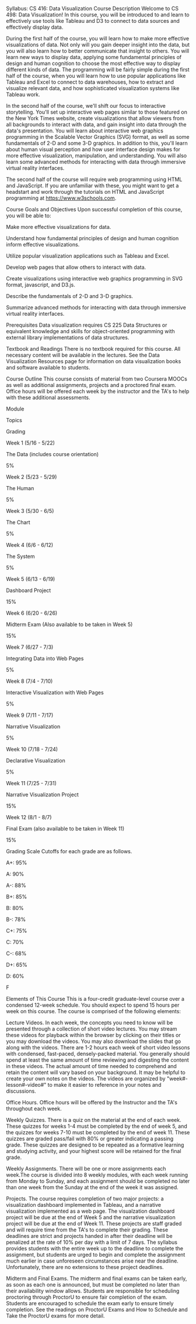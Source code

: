 Syllabus: CS 416: Data Visualization
Course Description
Welcome to CS 498: Data Visualization! In this course, you will be introduced to and learn to effectively use tools like Tableau and D3 to connect to data sources and effectively display data.

During the first half of the course, you will learn how to make more effective visualizations of data. Not only will you gain deeper insight into the data, but you will also learn how to better communicate that insight to others. You will learn new ways to display data, applying some fundamental principles of design and human cognition to choose the most effective way to display different kinds of data. The programming will be fairly simple during the first half of the course, when you will learn how to use popular applications like Tableau and Excel to connect to data warehouses, how to extract and visualize relevant data, and how sophisticated visualization systems like Tableau work.

In the second half of the course, we'll shift our focus to interactive storytelling. You'll set up interactive web pages similar to those featured on the New York Times website, create visualizations that allow viewers from all backgrounds to interact with data, and gain insight into data through the data's presentation. You will learn about interactive web graphics programming in the Scalable Vector Graphics (SVG) format, as well as some fundamentals of 2-D and some 3-D graphics. In addition to this, you'll learn about human visual perception and how user interface design makes for more effective visualization, manipulation, and understanding. You will also learn some advanced methods for interacting with data through immersive virtual reality interfaces.

The second half of the course will require web programming using HTML and JavaScript. If you are unfamiliar with these, you might want to get a headstart and work through the tutorials on HTML and JavaScript programming at https://www.w3schools.com.

Course Goals and Objectives
Upon successful completion of this course, you will be able to:

Make more effective visualizations for data.

Understand how fundamental principles of design and human cognition inform effective visualizations.

Utilize popular visualization applications such as Tableau and Excel.

Develop web pages that allow others to interact with data.

Create visualizations using interactive web graphics programming in SVG format, javascript, and D3.js.

Describe the fundamentals of 2-D and 3-D graphics.

Summarize advanced methods for interacting with data through immersive virtual reality interfaces.

Prerequisites
Data visualization requires CS 225 Data Structures or equivalent knowledge and skills for object-oriented programming with external library implementations of data structures.

Textbook and Readings
There is no textbook required for this course. All necessary content will be available in the lectures. See the Data Visualization Resources page for information on data visualization books and software available to students.

Course Outline
This course consists of material from two Coursera MOOCs as well as additional assignments, projects and a proctored final exam. Office hours will be offered each week by the instructor and the TA's to help with these additional assessments.

Module

Topics

Grading

Week 1 (5/16 - 5/22)

The Data (includes course orientation) 

5%

Week 2 (5/23 - 5/29)

The Human

5%

Week 3 (5/30 - 6/5)

The Chart

5%

Week 4 (6/6 - 6/12)

The System

5%

Week 5 (6/13 - 6/19)

Dashboard Project

15%

Week 6 (6/20 - 6/26)

Midterm Exam (Also available to be taken in Week 5)

15%

Week 7 (6/27 - 7/3)

Integrating Data into Web Pages

5%

Week 8 (7/4 - 7/10)

Interactive Visualization with Web Pages

5%

Week 9 (7/11 - 7/17)

Narrative Visualization

5%

Week 10 (7/18 - 7/24)

Declarative Visualization

5%

Week 11 (7/25 - 7/31)

Narrative Visualization Project

15%

Week 12 (8/1 - 8/7)

Final Exam (also available to be taken in Week 11)

15%

Grading Scale
Cutoffs for each grade are as follows.

A+: 95%

A: 90%

A-: 88%

B+: 85%

B: 80%

B-: 78%

C+: 75%

C: 70%

C-: 68%

D+: 65%

D: 60%

F

Elements of This Course
This is a four-credit graduate-level course over a condensed 12-week schedule. You should expect to spend 15 hours per week on this course. The course is comprised of the following elements:

Lecture Videos. In each week, the concepts you need to know will be presented through a collection of short video lectures. You may stream these videos for playback within the browser by clicking on their titles or you may download the videos. You may also download the slides that go along with the videos. There are 1-2 hours each week of short video lessons with condensed, fast-paced, densely-packed material. You generally should spend at least the same amount of time reviewing and digesting the content in these videos. The actual amount of time needed to comprehend and retain the content will vary based on your background. It may be helpful to create your own notes on the videos. The videos are organized by "week#-lesson#-video#" to make it easier to reference in your notes and discussions. 

Office Hours. Office hours will be offered by the Instructor and the TA's throughout each week.

Weekly Quizzes. There is a quiz on the material at the end of each week. These quizzes for weeks 1-4 must be completed by the end of week 5, and the quizzes for weeks 7-10 must be completed by the end of week 11. These quizzes are graded pass/fail with 80% or greater indicating a passing grade. These quizzes are designed to be repeated as a formative learning and studying activity, and your highest score will be retained for the final grade.

Weekly Assignments. There will be one or more assignments each week.The course is divided into 8 weekly modules, with each week running from Monday to Sunday, and each assignment should be completed no later than one week from the Sunday at the end of the week it was assigned. 

Projects. The course requires completion of two major projects: a visualization dashboard implemented in Tableau, and a narrative visualization implemented as a web page. The visualzation dashboard project will be due at the end of Week 5 and the narrative visualization project will be due at the end of Week 11. These projects are staff graded and will require time from the TA's to complete their grading. These deadlines are strict and projects handed in after their deadline will be penalized at the rate of 10% per day with a limit of 7 days. The syllabus provides students with the entire week up to the deadline to complete the assignment, but students are urged to begin and complete the assignment much earlier in case unforeseen circumstances arise near the deadline. Unfortunately, there are no extensions to these project deadlines.

Midterm and Final Exams. The midterm and final exams can be taken early, as soon as each one is announced, but must be completed no later than their availability window allows. Students are responsible for scheduling proctoring through ProctorU to ensure fair completion of the exam. Students are encouraged to schedule the exam early to ensure timely completion. See the readings on ProctorU Exams and How to Schedule and Take the ProctorU exams for more detail.
